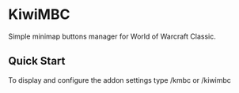 # KiwiMBC
Simple minimap buttons manager for World of Warcraft Classic.


## Quick Start
To display and configure the addon settings type /kmbc or /kiwimbc
